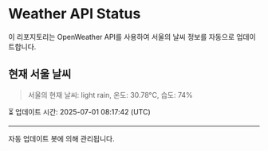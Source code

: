 
# Weather API Status

이 리포지토리는 OpenWeather API를 사용하여 서울의 날씨 정보를 자동으로 업데이트합니다.

## 현재 서울 날씨
> 서울의 현재 날씨: light rain, 온도: 30.78°C, 습도: 74%

⏳ 업데이트 시간: 2025-07-01 08:17:42 (UTC)

---
자동 업데이트 봇에 의해 관리됩니다.
